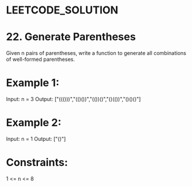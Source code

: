 

# LEETCODE_SOLUTION 

# 22. Generate Parentheses

Given n pairs of parentheses, write a function to generate all combinations of well-formed parentheses.

# Example 1:

Input: n = 3
Output: ["((()))","(()())","(())()","()(())","()()()"]

# Example 2:

Input: n = 1
Output: ["()"]
 

# Constraints:

1 <= n <= 8